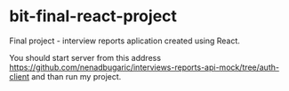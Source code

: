 # bit-final-react-project
Final project - interview reports aplication created using React.

You should start server from this address https://github.com/nenadbugaric/interviews-reports-api-mock/tree/auth-client and than run my project.
